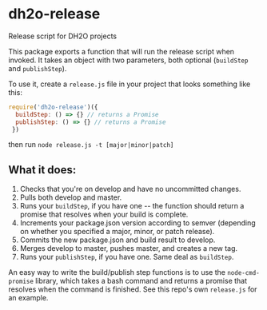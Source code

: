 # dh2o-release
Release script for DH2O projects

This package exports a function that will run the release script when invoked. It takes an object with two parameters, both optional (`buildStep` and `publishStep`).

To use it, create a `release.js` file in your project that looks something like this:

```js
require('dh2o-release')({
  buildStep: () => {} // returns a Promise
  publishStep: () => {} // returns a Promise
 })
```

then run `node release.js -t [major|minor|patch]`


## What it does:

1. Checks that you're on develop and have no uncommitted changes.
2. Pulls both develop and master.
3. Runs your `buildStep`, if you have one -- the function should return a promise that resolves when your build is complete.
4. Increments your package.json version according to semver (depending on whether you specified a major, minor, or patch release).
5. Commits the new package.json and build result to develop.
6. Merges develop to master, pushes master, and creates a new tag.
7. Runs your `publishStep`, if you have one. Same deal as `buildStep`.

An easy way to write the build/publish step functions is to use the `node-cmd-promise` library, which takes a bash command and returns a promise that resolves when the command is finished. See this repo's own `release.js` for an example.
